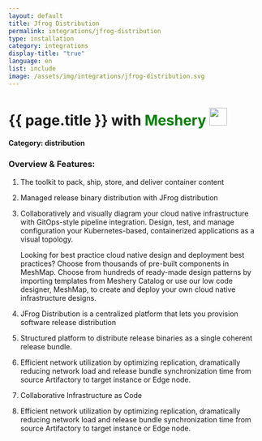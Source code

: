 ```yaml
---
layout: default
title: Jfrog Distribution
permalink: integrations/jfrog-distribution
type: installation
category: integrations
display-title: "true"
language: en
list: include
image: /assets/img/integrations/jfrog-distribution.svg
---
```


<h1>{{ page.title }} with <span style="font-weight: bold; color: green;">Meshery</span> <img src="{{ page.image }}" style="width: 35px; height: 35px;" /></h1>


#### Category: distribution

### Overview & Features:
1. The toolkit to pack, ship, store, and deliver container content

2. Managed release binary distribution with JFrog distribution

4. 
    Collaboratively and visually diagram your cloud native infrastructure with GitOps-style pipeline integration. Design, test, and manage configuration your Kubernetes-based, containerized applications as a visual topology.



    Looking for best practice cloud native design and deployment best practices? Choose from thousands of pre-built components in MeshMap. Choose from hundreds of ready-made design patterns by importing templates from Meshery Catalog or use our low code designer, MeshMap, to create and deploy your own cloud native infrastructure designs.



5. JFrog Distribution is a centralized platform that lets you provision software release distribution

6. Structured platform to distribute release binaries as a single coherent release bundle.

7. Efficient network utilization by optimizing replication, dramatically reducing network load and release bundle synchronization time from source Artifactory to target instance or Edge node.

8. Collaborative Infrastructure as Code

9. Efficient network utilization by optimizing replication, dramatically reducing network load and release bundle synchronization time from source Artifactory to target instance or Edge node.

